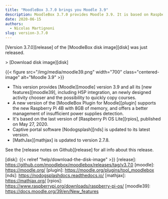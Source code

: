 ```yaml
---
title: "MoodleBox 3.7.0 brings you Moodle 3.9"
description: MoodleBox 3.7.0 provides Moodle 3.9. It is based on Raspberry Pi OS version released on May 27, 2020.
date: 2020-06-15
authors:
  - Nicolas Martignoni
slug: version-3.7.0
---
```


[Version 3.7.0][release] of the [MoodleBox disk image][disk] was just released.

&gt; [Download disk image][disk]

{{< figure src="/img/media/moodle39.png" width="700" class="centered-image" alt="Moodle 3.9" >}}

  - This version provides [Moodle][moodle] version 3.9 and all its [new features][moodle39], including H5P integration, an newly designed activity chooser and the possibility to quickly copy courses.
  - A new version of the [MoodleBox Plugin for Moodle][plugin] supports the new Raspberry Pi 4B with 8GB of memory, and offers a better management of insufficient power supplies detection.
  - It's based on the last version of [Raspberry Pi OS Lite][rpios], published on May 27, 2020.
  - Captive portal software [Nodogsplash][nds] is updated to its latest version.
  - [MathJax][mathjax] is updated to version 2.7.8.

See the [release notes on Github][release] for all info about this release.

 [disk]: {{< relref "help/download-the-disk-image" >}}
 [release]: https://github.com/moodlebox/moodlebox/releases/tag/v3.7.0
 [moodle]: https://moodle.org/
 [plugin]: https://moodle.org/plugins/tool_moodlebox
 [nds]: https://nodogsplashdocs.readthedocs.io/
 [mathjax]: https://mathjax.org/
 [rpios]: https://www.raspberrypi.org/downloads/raspberry-pi-os/
 [moodle39]: https://docs.moodle.org/39/en/New_features
